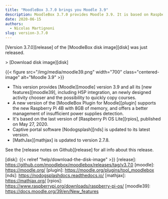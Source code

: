 ```yaml
---
title: "MoodleBox 3.7.0 brings you Moodle 3.9"
description: MoodleBox 3.7.0 provides Moodle 3.9. It is based on Raspberry Pi OS version released on May 27, 2020.
date: 2020-06-15
authors:
  - Nicolas Martignoni
slug: version-3.7.0
---
```


[Version 3.7.0][release] of the [MoodleBox disk image][disk] was just released.

&gt; [Download disk image][disk]

{{< figure src="/img/media/moodle39.png" width="700" class="centered-image" alt="Moodle 3.9" >}}

  - This version provides [Moodle][moodle] version 3.9 and all its [new features][moodle39], including H5P integration, an newly designed activity chooser and the possibility to quickly copy courses.
  - A new version of the [MoodleBox Plugin for Moodle][plugin] supports the new Raspberry Pi 4B with 8GB of memory, and offers a better management of insufficient power supplies detection.
  - It's based on the last version of [Raspberry Pi OS Lite][rpios], published on May 27, 2020.
  - Captive portal software [Nodogsplash][nds] is updated to its latest version.
  - [MathJax][mathjax] is updated to version 2.7.8.

See the [release notes on Github][release] for all info about this release.

 [disk]: {{< relref "help/download-the-disk-image" >}}
 [release]: https://github.com/moodlebox/moodlebox/releases/tag/v3.7.0
 [moodle]: https://moodle.org/
 [plugin]: https://moodle.org/plugins/tool_moodlebox
 [nds]: https://nodogsplashdocs.readthedocs.io/
 [mathjax]: https://mathjax.org/
 [rpios]: https://www.raspberrypi.org/downloads/raspberry-pi-os/
 [moodle39]: https://docs.moodle.org/39/en/New_features
